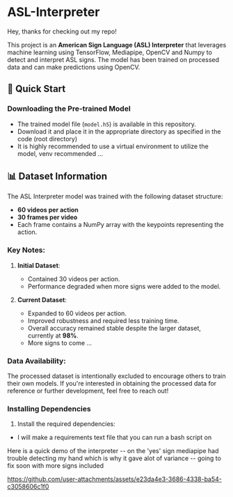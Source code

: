 # ASL-Interpreter

Hey, thanks for checking out my repo!

This project is an **American Sign Language (ASL) Interpreter** that leverages machine learning using TensorFlow, Mediapipe, OpenCV and Numpy to detect and interpret ASL signs. The model has been trained on processed data and can make predictions using OpenCV.

## 🚀 Quick Start

### Downloading the Pre-trained Model
- The trained model file (`model.h5`) is available in this repository.
- Download it and place it in the appropriate directory as specified in the code (root directory)
- It is highly recommended to use a virtual environment to utilize the model, venv recommended ...

## 📊 Dataset Information

The ASL Interpreter model was trained with the following dataset structure:
- **60 videos per action**
- **30 frames per video**
- Each frame contains a NumPy array with the keypoints representing the action.

### Key Notes:
1. **Initial Dataset**:
   - Contained 30 videos per action.
   - Performance degraded when more signs were added to the model.

2. **Current Dataset**:
   - Expanded to 60 videos per action.
   - Improved robustness and required less training time.
   - Overall accuracy remained stable despite the larger dataset, currently at **98%**.
   - More signs to come ...

### Data Availability:
The processed dataset is intentionally excluded to encourage others to train their own models. If you're interested in obtaining the processed data for reference or further development, feel free to reach out!

### Installing Dependencies
1. Install the required dependencies:
  - I will make a requirements text file that you can run a bash script on

Here is a quick demo of the interpreter
-- on the 'yes' sign mediapipe had trouble detecting my hand which is why it gave alot of variance
-- going to fix soon with more signs included







https://github.com/user-attachments/assets/e23da4e3-3686-4338-ba54-c3058606c1f0






